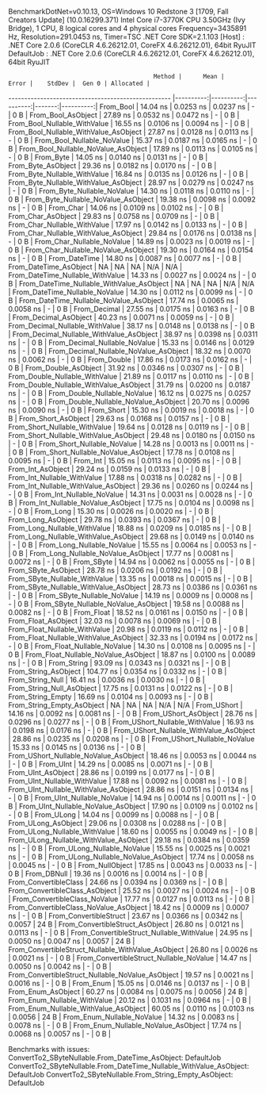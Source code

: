 
BenchmarkDotNet=v0.10.13, OS=Windows 10 Redstone 3 [1709, Fall Creators Update] (10.0.16299.371)
Intel Core i7-3770K CPU 3.50GHz (Ivy Bridge), 1 CPU, 8 logical cores and 4 physical cores
Frequency=3435891 Hz, Resolution=291.0453 ns, Timer=TSC
.NET Core SDK=2.1.103
  [Host]     : .NET Core 2.0.6 (CoreCLR 4.6.26212.01, CoreFX 4.6.26212.01), 64bit RyuJIT
  DefaultJob : .NET Core 2.0.6 (CoreCLR 4.6.26212.01, CoreFX 4.6.26212.01), 64bit RyuJIT


                                             Method |      Mean |     Error |    StdDev |  Gen 0 | Allocated |
--------------------------------------------------- |----------:|----------:|----------:|-------:|----------:|
                                          From_Bool |  14.04 ns | 0.0253 ns | 0.0237 ns |      - |       0 B |
                                 From_Bool_AsObject |  27.89 ns | 0.0532 ns | 0.0472 ns |      - |       0 B |
                       From_Bool_Nullable_WithValue |  16.55 ns | 0.0106 ns | 0.0094 ns |      - |       0 B |
              From_Bool_Nullable_WithValue_AsObject |  27.87 ns | 0.0128 ns | 0.0113 ns |      - |       0 B |
                         From_Bool_Nullable_NoValue |  15.37 ns | 0.0187 ns | 0.0165 ns |      - |       0 B |
                From_Bool_Nullable_NoValue_AsObject |  17.89 ns | 0.0113 ns | 0.0105 ns |      - |       0 B |
                                          From_Byte |  14.05 ns | 0.0140 ns | 0.0131 ns |      - |       0 B |
                                 From_Byte_AsObject |  29.36 ns | 0.0182 ns | 0.0170 ns |      - |       0 B |
                       From_Byte_Nullable_WithValue |  16.84 ns | 0.0135 ns | 0.0126 ns |      - |       0 B |
              From_Byte_Nullable_WithValue_AsObject |  28.97 ns | 0.0279 ns | 0.0247 ns |      - |       0 B |
                         From_Byte_Nullable_NoValue |  14.30 ns | 0.0118 ns | 0.0110 ns |      - |       0 B |
                From_Byte_Nullable_NoValue_AsObject |  19.38 ns | 0.0098 ns | 0.0092 ns |      - |       0 B |
                                          From_Char |  14.06 ns | 0.0109 ns | 0.0102 ns |      - |       0 B |
                                 From_Char_AsObject |  29.83 ns | 0.0758 ns | 0.0709 ns |      - |       0 B |
                       From_Char_Nullable_WithValue |  17.97 ns | 0.0142 ns | 0.0133 ns |      - |       0 B |
              From_Char_Nullable_WithValue_AsObject |  29.84 ns | 0.0176 ns | 0.0138 ns |      - |       0 B |
                         From_Char_Nullable_NoValue |  14.89 ns | 0.0023 ns | 0.0019 ns |      - |       0 B |
                From_Char_Nullable_NoValue_AsObject |  19.30 ns | 0.0164 ns | 0.0154 ns |      - |       0 B |
                                      From_DateTime |  14.80 ns | 0.0087 ns | 0.0077 ns |      - |       0 B |
                             From_DateTime_AsObject |        NA |        NA |        NA |    N/A |       N/A |
                   From_DateTime_Nullable_WithValue |  14.33 ns | 0.0027 ns | 0.0024 ns |      - |       0 B |
          From_DateTime_Nullable_WithValue_AsObject |        NA |        NA |        NA |    N/A |       N/A |
                     From_DateTime_Nullable_NoValue |  14.30 ns | 0.0112 ns | 0.0099 ns |      - |       0 B |
            From_DateTime_Nullable_NoValue_AsObject |  17.74 ns | 0.0065 ns | 0.0058 ns |      - |       0 B |
                                       From_Decimal |  27.55 ns | 0.0175 ns | 0.0163 ns |      - |       0 B |
                              From_Decimal_AsObject |  40.23 ns | 0.0071 ns | 0.0059 ns |      - |       0 B |
                    From_Decimal_Nullable_WithValue |  38.17 ns | 0.0148 ns | 0.0138 ns |      - |       0 B |
           From_Decimal_Nullable_WithValue_AsObject |  38.97 ns | 0.0398 ns | 0.0311 ns |      - |       0 B |
                      From_Decimal_Nullable_NoValue |  15.33 ns | 0.0146 ns | 0.0129 ns |      - |       0 B |
             From_Decimal_Nullable_NoValue_AsObject |  18.32 ns | 0.0070 ns | 0.0062 ns |      - |       0 B |
                                        From_Double |  17.86 ns | 0.0173 ns | 0.0162 ns |      - |       0 B |
                               From_Double_AsObject |  31.92 ns | 0.0346 ns | 0.0307 ns |      - |       0 B |
                     From_Double_Nullable_WithValue |  21.89 ns | 0.0117 ns | 0.0110 ns |      - |       0 B |
            From_Double_Nullable_WithValue_AsObject |  31.79 ns | 0.0200 ns | 0.0187 ns |      - |       0 B |
                       From_Double_Nullable_NoValue |  16.12 ns | 0.0275 ns | 0.0257 ns |      - |       0 B |
              From_Double_Nullable_NoValue_AsObject |  20.70 ns | 0.0096 ns | 0.0090 ns |      - |       0 B |
                                         From_Short |  15.30 ns | 0.0019 ns | 0.0018 ns |      - |       0 B |
                                From_Short_AsObject |  29.63 ns | 0.0168 ns | 0.0157 ns |      - |       0 B |
                      From_Short_Nullable_WithValue |  19.64 ns | 0.0128 ns | 0.0119 ns |      - |       0 B |
             From_Short_Nullable_WithValue_AsObject |  29.48 ns | 0.0180 ns | 0.0150 ns |      - |       0 B |
                        From_Short_Nullable_NoValue |  14.28 ns | 0.0013 ns | 0.0011 ns |      - |       0 B |
               From_Short_Nullable_NoValue_AsObject |  17.78 ns | 0.0108 ns | 0.0095 ns |      - |       0 B |
                                           From_Int |  15.05 ns | 0.0113 ns | 0.0095 ns |      - |       0 B |
                                  From_Int_AsObject |  29.24 ns | 0.0159 ns | 0.0133 ns |      - |       0 B |
                        From_Int_Nullable_WithValue |  17.88 ns | 0.0318 ns | 0.0282 ns |      - |       0 B |
               From_Int_Nullable_WithValue_AsObject |  29.36 ns | 0.0260 ns | 0.0244 ns |      - |       0 B |
                          From_Int_Nullable_NoValue |  14.31 ns | 0.0031 ns | 0.0028 ns |      - |       0 B |
                 From_Int_Nullable_NoValue_AsObject |  17.75 ns | 0.0104 ns | 0.0098 ns |      - |       0 B |
                                          From_Long |  15.30 ns | 0.0026 ns | 0.0020 ns |      - |       0 B |
                                 From_Long_AsObject |  29.78 ns | 0.0393 ns | 0.0367 ns |      - |       0 B |
                       From_Long_Nullable_WithValue |  18.88 ns | 0.0209 ns | 0.0185 ns |      - |       0 B |
              From_Long_Nullable_WithValue_AsObject |  29.68 ns | 0.0149 ns | 0.0140 ns |      - |       0 B |
                         From_Long_Nullable_NoValue |  15.55 ns | 0.0064 ns | 0.0053 ns |      - |       0 B |
                From_Long_Nullable_NoValue_AsObject |  17.77 ns | 0.0081 ns | 0.0072 ns |      - |       0 B |
                                         From_SByte |  14.94 ns | 0.0062 ns | 0.0055 ns |      - |       0 B |
                                From_SByte_AsObject |  28.78 ns | 0.0206 ns | 0.0192 ns |      - |       0 B |
                      From_SByte_Nullable_WithValue |  13.35 ns | 0.0018 ns | 0.0015 ns |      - |       0 B |
             From_SByte_Nullable_WithValue_AsObject |  28.73 ns | 0.0386 ns | 0.0361 ns |      - |       0 B |
                        From_SByte_Nullable_NoValue |  14.19 ns | 0.0009 ns | 0.0008 ns |      - |       0 B |
               From_SByte_Nullable_NoValue_AsObject |  19.58 ns | 0.0088 ns | 0.0082 ns |      - |       0 B |
                                         From_Float |  18.52 ns | 0.0161 ns | 0.0150 ns |      - |       0 B |
                                From_Float_AsObject |  32.03 ns | 0.0078 ns | 0.0069 ns |      - |       0 B |
                      From_Float_Nullable_WithValue |  20.98 ns | 0.0119 ns | 0.0112 ns |      - |       0 B |
             From_Float_Nullable_WithValue_AsObject |  32.33 ns | 0.0194 ns | 0.0172 ns |      - |       0 B |
                        From_Float_Nullable_NoValue |  14.30 ns | 0.0108 ns | 0.0095 ns |      - |       0 B |
               From_Float_Nullable_NoValue_AsObject |  18.87 ns | 0.0100 ns | 0.0089 ns |      - |       0 B |
                                        From_String |  93.09 ns | 0.0343 ns | 0.0321 ns |      - |       0 B |
                               From_String_AsObject | 104.77 ns | 0.0354 ns | 0.0332 ns |      - |       0 B |
                                   From_String_Null |  16.41 ns | 0.0036 ns | 0.0030 ns |      - |       0 B |
                          From_String_Null_AsObject |  17.75 ns | 0.0131 ns | 0.0122 ns |      - |       0 B |
                                  From_String_Empty |  16.69 ns | 0.0104 ns | 0.0093 ns |      - |       0 B |
                         From_String_Empty_AsObject |        NA |        NA |        NA |    N/A |       N/A |
                                        From_UShort |  14.16 ns | 0.0092 ns | 0.0081 ns |      - |       0 B |
                               From_UShort_AsObject |  28.76 ns | 0.0296 ns | 0.0277 ns |      - |       0 B |
                     From_UShort_Nullable_WithValue |  16.93 ns | 0.0198 ns | 0.0176 ns |      - |       0 B |
            From_UShort_Nullable_WithValue_AsObject |  28.86 ns | 0.0235 ns | 0.0208 ns |      - |       0 B |
                       From_UShort_Nullable_NoValue |  15.33 ns | 0.0145 ns | 0.0136 ns |      - |       0 B |
              From_UShort_Nullable_NoValue_AsObject |  18.46 ns | 0.0053 ns | 0.0044 ns |      - |       0 B |
                                          From_UInt |  14.29 ns | 0.0085 ns | 0.0071 ns |      - |       0 B |
                                 From_UInt_AsObject |  28.86 ns | 0.0199 ns | 0.0177 ns |      - |       0 B |
                       From_UInt_Nullable_WithValue |  17.88 ns | 0.0092 ns | 0.0081 ns |      - |       0 B |
              From_UInt_Nullable_WithValue_AsObject |  28.86 ns | 0.0151 ns | 0.0134 ns |      - |       0 B |
                         From_UInt_Nullable_NoValue |  14.94 ns | 0.0014 ns | 0.0011 ns |      - |       0 B |
                From_UInt_Nullable_NoValue_AsObject |  17.90 ns | 0.0109 ns | 0.0102 ns |      - |       0 B |
                                         From_ULong |  14.04 ns | 0.0099 ns | 0.0088 ns |      - |       0 B |
                                From_ULong_AsObject |  29.06 ns | 0.0308 ns | 0.0288 ns |      - |       0 B |
                      From_ULong_Nullable_WithValue |  18.60 ns | 0.0055 ns | 0.0049 ns |      - |       0 B |
             From_ULong_Nullable_WithValue_AsObject |  29.18 ns | 0.0384 ns | 0.0359 ns |      - |       0 B |
                        From_ULong_Nullable_NoValue |  15.55 ns | 0.0025 ns | 0.0021 ns |      - |       0 B |
               From_ULong_Nullable_NoValue_AsObject |  17.74 ns | 0.0058 ns | 0.0045 ns |      - |       0 B |
                                    From_NullObject |  17.85 ns | 0.0043 ns | 0.0033 ns |      - |       0 B |
                                        From_DBNull |  19.36 ns | 0.0016 ns | 0.0014 ns |      - |       0 B |
                              From_ConvertibleClass |  24.66 ns | 0.0394 ns | 0.0369 ns |      - |       0 B |
                     From_ConvertibleClass_AsObject |  25.52 ns | 0.0027 ns | 0.0024 ns |      - |       0 B |
                      From_ConvertibleClass_NoValue |  17.77 ns | 0.0127 ns | 0.0113 ns |      - |       0 B |
             From_ConvertibleClass_NoValue_AsObject |  18.42 ns | 0.0009 ns | 0.0007 ns |      - |       0 B |
                             From_ConvertibleStruct |  23.67 ns | 0.0366 ns | 0.0342 ns | 0.0057 |      24 B |
                    From_ConvertibleStruct_AsObject |  26.80 ns | 0.0121 ns | 0.0113 ns |      - |       0 B |
          From_ConvertibleStruct_Nullable_WithValue |  24.95 ns | 0.0050 ns | 0.0047 ns | 0.0057 |      24 B |
 From_ConvertibleStruct_Nullable_WithValue_AsObject |  26.80 ns | 0.0026 ns | 0.0021 ns |      - |       0 B |
            From_ConvertibleStruct_Nullable_NoValue |  14.47 ns | 0.0050 ns | 0.0042 ns |      - |       0 B |
   From_ConvertibleStruct_Nullable_NoValue_AsObject |  19.57 ns | 0.0021 ns | 0.0016 ns |      - |       0 B |
                                          From_Enum |  15.05 ns | 0.0146 ns | 0.0137 ns |      - |       0 B |
                                 From_Enum_AsObject |  60.27 ns | 0.0084 ns | 0.0075 ns | 0.0056 |      24 B |
                       From_Enum_Nullable_WithValue |  20.12 ns | 0.1031 ns | 0.0964 ns |      - |       0 B |
              From_Enum_Nullable_WithValue_AsObject |  60.05 ns | 0.0110 ns | 0.0103 ns | 0.0056 |      24 B |
                         From_Enum_Nullable_NoValue |  14.32 ns | 0.0083 ns | 0.0078 ns |      - |       0 B |
                From_Enum_Nullable_NoValue_AsObject |  17.74 ns | 0.0068 ns | 0.0057 ns |      - |       0 B |

Benchmarks with issues:
  ConvertTo2_SByteNullable.From_DateTime_AsObject: DefaultJob
  ConvertTo2_SByteNullable.From_DateTime_Nullable_WithValue_AsObject: DefaultJob
  ConvertTo2_SByteNullable.From_String_Empty_AsObject: DefaultJob
